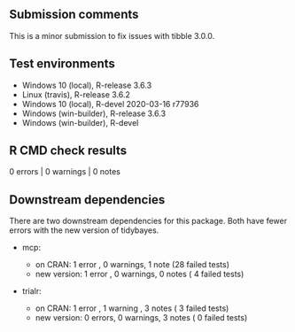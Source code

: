 ## Submission comments
This is a minor submission to fix issues with tibble 3.0.0.

## Test environments
* Windows 10 (local), R-release 3.6.3
* Linux (travis), R-release 3.6.2
* Windows 10 (local), R-devel 2020-03-16 r77936
* Windows (win-builder), R-release 3.6.3
* Windows (win-builder), R-devel

## R CMD check results
0 errors | 0 warnings | 0 notes

## Downstream dependencies
There are two downstream dependencies for this package. Both 
have fewer errors with the new version of tidybayes.

- mcp:
  - on CRAN:     1 error , 0 warnings, 1 note  (28 failed tests)
  - new version: 1 error , 0 warnings, 0 notes ( 4 failed tests)

- trialr:
  - on CRAN:     1 error , 1 warning , 3 notes ( 3 failed tests)
  - new version: 0 errors, 0 warnings, 3 notes ( 0 failed tests)
